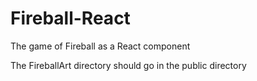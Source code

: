 # Fireball-React
The game of Fireball as a React component

The FireballArt directory should go in the public directory
